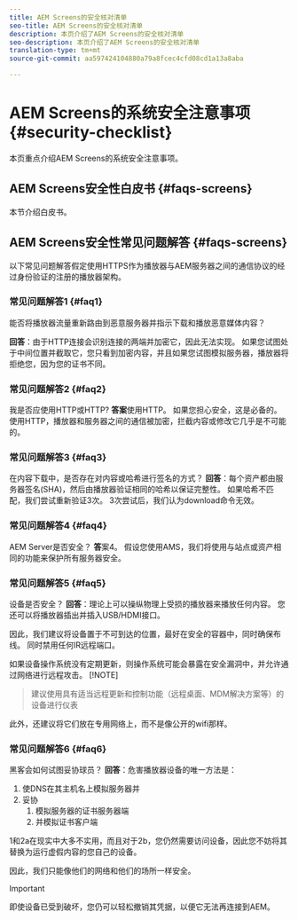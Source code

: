 ```yaml
---
title: AEM Screens的安全核对清单
seo-title: AEM Screens的安全核对清单
description: 本页介绍了AEM Screens的安全核对清单
seo-description: 本页介绍了AEM Screens的安全核对清单
translation-type: tm+mt
source-git-commit: aa597424104880a79a8fcec4cfd08cd1a13a8aba

---
```



# AEM Screens的系统安全注意事项 {#security-checklist}

本页重点介绍AEM Screens的系统安全注意事项。


## AEM Screens安全性白皮书 {#faqs-screens}

本节介绍白皮书。


## AEM Screens安全性常见问题解答 {#faqs-screens}

以下常见问题解答假定使用HTTPS作为播放器与AEM服务器之间的通信协议的经过身份验证的注册的播放器架构。

### 常见问题解答1 {#faq1}

能否将播放器流量重新路由到恶意服务器并指示下载和播放恶意媒体内容？

**回答**：由于HTTP连接会识别连接的两端并加密它，因此无法实现。 如果您试图处于中间位置并截取它，您只看到加密内容，并且如果您试图模拟服务器，播放器将拒绝您，因为您的证书不同。


### 常见问题解答2 {#faq2}

我是否应使用HTTP或HTTP?
**答案**&#x200B;使用HTTP。 如果您担心安全，这是必备的。 使用HTTP，播放器和服务器之间的通信被加密，拦截内容或修改它几乎是不可能的。


### 常见问题解答3 {#faq3}

在内容下载中，是否存在对内容或哈希进行签名的方式？
**回答**：每个资产都由服务器签名(SHA)，然后由播放器验证相同的哈希以保证完整性。
如果哈希不匹配，我们尝试重新验证3次。 3次尝试后，我们认为download命令无效。


### 常见问题解答4 {#faq4}

AEM Server是否安全？
**答**&#x200B;案4。 假设您使用AMS，我们将使用与站点或资产相同的功能来保护所有服务器安全。


### 常见问题解答5 {#faq5}

设备是否安全？
**回答**：理论上可以操纵物理上受损的播放器来播放任何内容。 您还可以将播放器插出并插入USB/HDMI接口。

因此，我们建议将设备置于不可到达的位置，最好在安全的容器中，同时确保布线。 同时禁用任何IR远程端口。

如果设备操作系统没有定期更新，则操作系统可能会暴露在安全漏洞中，并允许通过网络进行远程攻击。
[!NOTE]
>建议使用具有适当远程更新和控制功能（远程桌面、MDM解决方案等）的设备进行仪表

此外，还建议将它们放在专用网络上，而不是像公开的wifi那样。


### 常见问题解答6 {#faq6}

黑客会如何试图妥协球员？
**回答**：危害播放器设备的唯一方法是：

1. 使DNS在其主机名上模拟服务器并
1. 妥协
   1. 模拟服务器的证书服务器端
   1. 并模拟证书客户端

1和2a在现实中大多不实用，而且对于2b，您仍然需要访问设备，因此您不妨将其替换为运行虚假内容的您自己的设备。

因此，我们只能像他们的网络和他们的场所一样安全。

>[!IMPORTANT]
>即使设备已受到破坏，您仍可以轻松撤销其凭据，以便它无法再连接到AEM。





